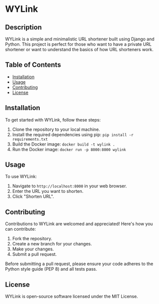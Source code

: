 # WYLink

## Description

WYLink is a simple and minimalistic URL shortener built using Django and Python. This project is perfect for those who want to have a private URL shortener or want to understand the basics of how URL shorteners work.

## Table of Contents

- [Installation](#installation)
- [Usage](#usage)
- [Contributing](#contributing)
- [License](#license)

## Installation

To get started with WYLink, follow these steps:

1. Clone the repository to your local machine.
2. Install the required dependencies using pip: `pip install -r requirements.txt`
3. Build the Docker image: `docker build -t wylink .`
4. Run the Docker image: `docker run -p 8000:8000 wylink`

## Usage

To use WYLink:

1. Navigate to `http://localhost:8000` in your web browser.
2. Enter the URL you want to shorten.
3. Click "Shorten URL".

## Contributing

Contributions to WYLink are welcomed and appreciated! Here's how you can contribute:

1. Fork the repository.
2. Create a new branch for your changes.
3. Make your changes.
4. Submit a pull request.

Before submitting a pull request, please ensure your code adheres to the Python style guide (PEP 8) and all tests pass.

## License

WYLink is open-source software licensed under the MIT License.
